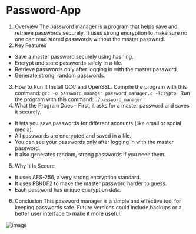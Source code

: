 # Password-App
 1. Overview 
The password manager is a program that helps save and retrieve passwords securely. It uses strong encryption to make sure no one can read stored passwords without the master password. 
 2. Key Features
- Save a master password securely using hashing.
- Encrypt and store passwords safely in a file. 
- Retrieve passwords only after logging in with the master password.
- Generate strong, random passwords. 
3. How to Run It 
Install GCC and OpenSSL.
Compile the program with this command: `gcc -o password_manager password_manager.c -lcrypto ` 
Run the program with this command: `./password_manager`
4. What the Program Does - 
First, it asks for a master password and saves it securely.
- It lets you save passwords for different accounts (like email or social media). 
- All passwords are encrypted and saved in a file. 
- You can see your passwords only after logging in with the master password. 
- It also generates random, strong passwords if you need them.
5. Why It Is Secure 
- It uses AES-256, a very strong encryption standard.
 - It uses PBKDF2 to make the master password harder to guess. 
- Each password has unique encryption data.
6. Conclusion
This password manager is a simple and effective tool for keeping passwords safe. Future versions could include backups or a better user interface to make it more useful.

![image](https://github.com/user-attachments/assets/5041a506-82b9-4047-8fbd-6bd432d7bf54)
